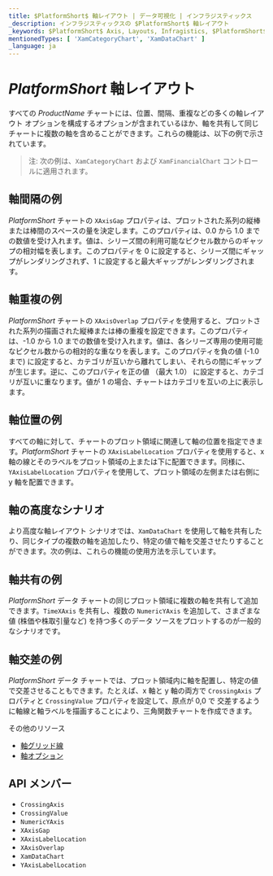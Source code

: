```yaml
---
title: $PlatformShort$ 軸レイアウト | データ可視化 | インフラジスティックス
_description: インフラジスティックスの $PlatformShort$ 軸レイアウト
_keywords: $PlatformShort$ Axis, Layouts, Infragistics, $PlatformShort$ 軸, レイアウト, インフラジスティックス
mentionedTypes: [ 'XamCategoryChart', 'XamDataChart' ]
_language: ja
---
```


# $PlatformShort$ 軸レイアウト

すべての $ProductName$ チャートには、位置、間隔、重複などの多くの軸レイアウト オプションを構成するオプションが含まれているほか、軸を共有して同じチャートに複数の軸を含めることができます。これらの機能は、以下の例で示されています。

> 注: 次の例は、`XamCategoryChart` および `XamFinancialChart` コントロールに適用されます。

## 軸間隔の例

$PlatformShort$ チャートの `XAxisGap` プロパティは、プロットされた系列の縦棒または棒間のスペースの量を決定します。このプロパティは、0.0 から 1.0 までの数値を受け入れます。値は、シリーズ間の利用可能なピクセル数からのギャップの相対幅を表します。このプロパティを 0 に設定すると、シリーズ間にギャップがレンダリングされず、1 に設定すると最大ギャップがレンダリングされます。

<code-view style="height: 450px"
           data-demos-base-url="{environment:dvDemosBaseUrl}"
           iframe-src="{environment:dvDemosBaseUrl}/charts/category-chart-axis-gap"
           alt="$PlatformShort$ 軸間隔の例"
           github-src="charts/category-chart/axis-gap">
</code-view>

<div class="divider--half"></div>

## 軸重複の例

$PlatformShort$ チャートの `XAxisOverlap` プロパティを使用すると、プロットされた系列の描画された縦棒または棒の重複を設定できます。このプロパティは、-1.0 から 1.0 までの数値を受け入れます。値は、各シリーズ専用の使用可能なピクセル数からの相対的な重なりを表します。このプロパティを負の値 (-1.0 まで) に設定すると、カテゴリが互いから離れてしまい、それらの間にギャップが生じます。逆に、このプロパティを正の値 （最大 1.0） に設定すると、カテゴリが互いに重なります。値が 1 の場合、チャートはカテゴリを互いの上に表示します。

<code-view style="height: 450px"
           data-demos-base-url="{environment:dvDemosBaseUrl}"
           iframe-src="{environment:dvDemosBaseUrl}/charts/category-chart-axis-overlap"
           alt="$PlatformShort$ 軸重複の例"
           github-src="charts/category-chart/axis-overlap">
</code-view>

<div class="divider--half"></div>

## 軸位置の例

すべての軸に対して、チャートのプロット領域に関連して軸の位置を指定できます。$PlatformShort$ チャートの `XAxisLabelLocation` プロパティを使用すると、x 軸の線とそのラベルをプロット領域の上または下に配置できます。同様に、`YAxisLabelLocation` プロパティを使用して、プロット領域の左側または右側に y 軸を配置できます。

<code-view style="height: 450px"
           data-demos-base-url="{environment:dvDemosBaseUrl}"
           iframe-src="{environment:dvDemosBaseUrl}/charts/category-chart-axis-locations"
           alt="$PlatformShort$ 軸位置の例"
           github-src="charts/category-chart/axis-locations">
</code-view>

## 軸の高度なシナリオ

より高度な軸レイアウト シナリオでは、`XamDataChart` を使用して軸を共有したり、同じタイプの複数の軸を追加したり、特定の値で軸を交差させたりすることができます。次の例は、これらの機能の使用方法を示しています。

## 軸共有の例

$PlatformShort$ データ チャートの同じプロット領域に複数の軸を共有して追加できます。`TimeXAxis` を共有し、複数の `NumericYAxis` を追加して、さまざまな値 (株価や株取引量など) を持つ多くのデータ ソースをプロットするのが一般的なシナリオです。

<code-view style="height: 450px"
           data-demos-base-url="{environment:dvDemosBaseUrl}"
           iframe-src="{environment:dvDemosBaseUrl}/charts/data-chart-axis-sharing"
           alt="$PlatformShort$ 軸共有の例"
           github-src="charts/data-chart/axis-sharing">
</code-view>

<div class="divider--half"></div>

## 軸交差の例

$PlatformShort$ データ チャートでは、プロット領域内に軸を配置し、特定の値で交差させることもできます。たとえば、x 軸と y 軸の両方で `CrossingAxis` プロパティと `CrossingValue` プロパティを設定して、原点が 0,0 で 交差するように軸線と軸ラベルを描画することにより、三角関数チャートを作成できます。

<code-view style="height: 450px"
           data-demos-base-url="{environment:dvDemosBaseUrl}"
           iframe-src="{environment:dvDemosBaseUrl}/charts/data-chart-axis-crossing"
           alt="$PlatformShort$ 軸交差の例"
           github-src="charts/data-chart/axis-crossing">
</code-view>

<div class="divider--half"></div


## その他のリソース

- [軸グリッド線](chart-axis-gridlines.md)
- [軸オプション](chart-axis-options.md)


## API メンバー
- `CrossingAxis`
- `CrossingValue`
- `NumericYAxis`
- `XAxisGap`
- `XAxisLabelLocation`
- `XAxisOverlap`
- `XamDataChart`
- `YAxisLabelLocation`

